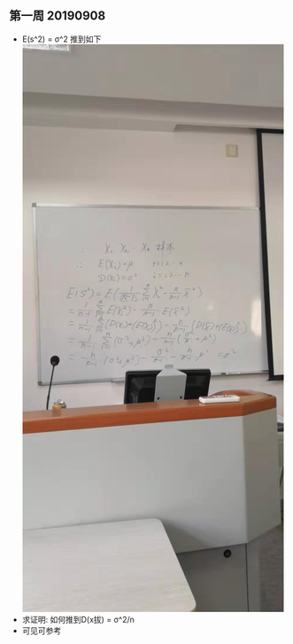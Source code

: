 ## 第一周 20190908
* E(s^2) = σ^2 推到如下 ![](1.jpeg)
* 求证明: 如何推到D(x拔) = σ^2/n
* 可见可参考[](https://github.com/aubreyxp/doc/blob/master/file/CH1.rar)
